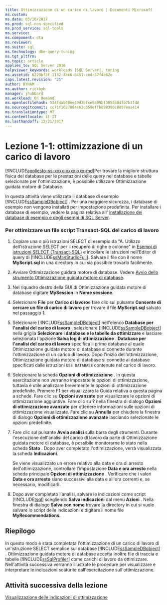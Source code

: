 ```yaml
---
title: Ottimizzazione di un carico di lavoro | Documenti Microsoft
ms.custom: 
ms.date: 03/16/2017
ms.prod: sql-non-specified
ms.prod_service: sql-tools
ms.service: 
ms.component: dta
ms.reviewer: 
ms.suite: sql
ms.technology: dbe-query-tuning
ms.tgt_pltfrm: 
ms.topic: article
applies_to: SQL Server 2016
helpviewer_keywords: workloads [SQL Server], tuning
ms.assetid: 6229bf3f-1182-4bc6-8451-cedc37f4b62e
caps.latest.revision: "25"
author: BYHAM
ms.author: rickbyh
manager: jhubbard
ms.workload: On Demand
ms.openlocfilehash: 534f4ab58ee49d3bfce6899bf3858404fb7b3fd0
ms.sourcegitcommit: cc71f1027884462c359effb898390c8d97eaa414
ms.translationtype: MT
ms.contentlocale: it-IT
ms.lasthandoff: 12/21/2017
---
```

# <a name="lesson-1-1---tuning-a-workload"></a>Lezione 1-1: ottimizzazione di un carico di lavoro
[!INCLUDE[appliesto-ss-xxxx-xxxx-xxx-md](../../includes/appliesto-ss-xxxx-xxxx-xxx-md.md)]Per trovare la migliore struttura fisica del database per le prestazioni delle query nel database e tabelle selezionate per l'ottimizzazione, è possibile utilizzare Ottimizzazione guidata motore di Database.  
  
In questa attività viene utilizzato il database di esempio [!INCLUDE[ssSampleDBobject](../../includes/sssampledbobject-md.md)] . Per una maggiore sicurezza, i database di esempio non vengono installati per impostazione predefinita. Per installare i database di esempio, vedere la pagina relativa all' [installazione dei database di esempio e degli esempi di SQL Server](http://sqlserversamples.codeplex.com).  
  
### <a name="tune-a-workload-transact-sql-script-file"></a>Per ottimizzare un file script Transact-SQL del carico di lavoro  
  
1.  Copiare una o più istruzioni SELECT di esempio da "A. Utilizzo dell'istruzione SELECT per il recupero di righe e colonne" in [Esempi di istruzioni SELECT &#40;Transact-SQL&#41;](../../t-sql/queries/select-examples-transact-sql.md) e incollare le istruzioni nell'Editor di query di [!INCLUDE[ssManStudioFull](../../includes/ssmanstudiofull-md.md)]. Salvare il file con il nome **MyScript.sql** in una directory in cui sia possibile trovarlo facilmente.  
  
2.  Avviare Ottimizzazione guidata motore di database. Vedere [Avvio dello strumento Ottimizzazione guidata motore di database](../../tools/dta/lesson-1-1-launching-database-engine-tuning-advisor.md).  
  
3.  Nel riquadro destro della GUI di Ottimizzazione guidata motore di database digitare **MySession** in **Nome sessione**.  
  
4.  Selezionare **File** per **Carico di lavoro**e fare clic sul pulsante **Consente di cercare un file di carico di lavoro** per trovare il file **MyScript.sql** salvato nel passaggio 1.  
  
5.  Selezionare [!INCLUDE[ssSampleDBobject](../../includes/sssampledbobject-md.md)] nell'elenco **Database per l'analisi del carico di lavoro** , selezionare [!INCLUDE[ssSampleDBobject](../../includes/sssampledbobject-md.md)] nella griglia **Selezionare i database e le tabelle da ottimizzare** e lasciare selezionata l'opzione **Salva log di ottimizzazione** . **Database per l'analisi del carico di lavoro** specifica il primo database al quale Ottimizzazione guidata motore di database si connette durante l'ottimizzazione di un carico di lavoro. Dopo l'inizio dell'ottimizzazione, Ottimizzazione guidata motore di database si connette ai database specificati dalle istruzioni `USE DATABASE` contenute nel carico di lavoro.  
  
6.  Selezionare la scheda **Opzioni di ottimizzazione** . In questa esercitazione non verranno impostate le opzioni di ottimizzazione, tuttavia è utile analizzare brevemente le opzioni di ottimizzazione predefinite. Premere F1 per visualizzare la Guida relativa a questa pagina a schede. Fare clic su **Opzioni avanzate** per visualizzare le opzioni di ottimizzazione aggiuntive. Fare clic su **?** nella finestra di dialogo **Opzioni di ottimizzazione avanzate** per ottenere informazioni sulle opzioni di ottimizzazione visualizzate. Fare clic su **Annulla** per chiudere la finestra di dialogo **Opzioni di ottimizzazione avanzate** lasciando selezionate le opzioni predefinite.  
  
7.  Fare clic sul pulsante **Avvia analisi** sulla barra degli strumenti. Durante l'esecuzione dell'analisi del carico di lavoro da parte di Ottimizzazione guidata motore di database, è possibile monitorarne lo stato nella scheda **Stato** . Dopo aver completato l'ottimizzazione, verrà visualizzata la scheda **Indicazioni**.  
  
    Se viene visualizzato un errore relativo alla data e ora di arresto dell'ottimizzazione, controllare l'impostazione **Data e ora arresto** nella scheda principale **Opzioni di ottimizzazione** . Verificare che i valori **Data e ora arresto** siano successivi alla data e all'ora correnti e, se necessario, modificarli.  
  
8.  Dopo aver completato l'analisi, salvare le indicazioni come script [!INCLUDE[tsql](../../includes/tsql-md.md)] scegliendo **Salva indicazioni** dal menu **Azioni** . Nella finestra di dialogo **Salva con nome** trovare la directory in cui si vuole salvare lo script delle indicazioni e digitare il nome file **MyRecommendations**.  
  
## <a name="summary"></a>Riepilogo  
In questo modo è stata completata l'ottimizzazione di un carico di lavoro di un'istruzione SELECT semplice sul database [!INCLUDE[ssSampleDBobject](../../includes/sssampledbobject-md.md)] . Ottimizzazione guidata motore di database accetta inoltre file di traccia e tabelle [!INCLUDE[ssSqlProfiler](../../includes/sssqlprofiler-md.md)] come carichi di lavoro da ottimizzare. Nell'attività successiva verranno illustrate le procedure per visualizzare e interpretare le indicazioni scaturite dall'esercitazione sull'ottimizzazione.  
  
## <a name="next-task-in-lesson"></a>Attività successiva della lezione  
[Visualizzazione delle indicazioni di ottimizzazione](../../tools/dta/lesson-1-2-viewing-tuning-recommendations.md)  
  
  
  
